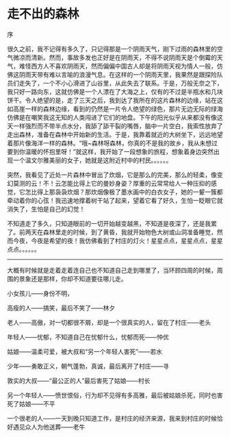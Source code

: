 # 走不出的森林

序

很久之前，我不记得有多久了，只记得那是一个阴雨天气，刚下过雨的森林里的空气微凉而清新。然而，事故多发也正好是在阴雨天，不得不说阴雨天是个倒霉的天气，难怪西方人不喜欢阴雨天，然而偏偏中国古人却是将阴雨天视为情人一般，仿佛这阴雨天带有难以言喻的浪漫气息。在这样的一个阴雨天里，我果然是跟探险队员们走失了，一个不小心滑进了山谷里，从此失去了联系。于是，万般无奈之下，我只好一路向东，这就仿佛是一个人漂在了大海之上，仅有的不过是半瓶水和几块饼干。令人绝望的是，走了三天之后，我到达了我所在的这片森林的边缘，站在这如高崖一样的森林边缘，看到的仍然是一片令人绝望的绿色，那片无边无际的绿海仿佛是在嘲笑我这无知的人类闯进了它们的地盘。下午的阳光似乎从来都没有像这天一样强烈而不带半点水分，我舔了舔干裂的嘴唇，脑中一片空白，我索性放弃了走出森林，准备在森林中开始新的生活。于是，我靠着就近的大树坐下，远远地望着那片像海洋一样的森林。“哦~森林呀森林，你真的不是我的故乡，我从未想过要到你温暖的怀抱里呀！”就这样，我开始了一段想象的旅程，想象着身边突然出现一个温文尔雅美丽的女子，她就是这附近村中的村民。。。。。。

突然，我看见了近处一片森林中冒出了炊烟，它是那么的完美，那么的轻柔，像变幻莫测的云！不！云怎能比得上它的曼妙身姿？厚重的云常常给人一种压抑的感觉，它怎比得上那袅袅炊烟？那炊烟像极了墨水画中的白衣女子，她的一颦一簇都牵动着你的心弦！我迅速地撑着树干站了起来，望着它看了好久，生怕一眨眼它就消失了，生怕是自己的幻觉！

不知道走了多久，只知道眼前的一切开始越变越黑，不知道是夜深了，还是我累了。前两天在森林里走的时候，到了黄昏，我就开始物色大树或山洞准备睡觉，然而今夜，今夜是希望的夜！我仿佛看到了村庄的灯火！星星点点，星星点点，星星点点。。。。。。



---

大概有时候就是走着走着连自己也不知道自己走到哪里了，当环顾四周的时候，周围的景象还是那样，你却不知道要往哪儿走。

小女孩儿——身份不明，

高瘦的人——搞笑，最后不笑了——林夕

老人——高傲，对一切都很不屑，却是一个很真实的人，留在了村庄——老头

年轻人——忧郁，不知道自己在忧郁什么，忧郁而死——忡优

姑娘——温柔可爱，被大叔和“另一个年轻人害死”——若水

少年——勇敢正义，朝气蓬勃，真诚，最后离开了村庄——寻

敦实的大叔——“最公正的人”最后害死了姑娘——村长

另一个年轻人——愤世恨俗，行为却不见得有多高雅，最后被姑娘杀死，同时也害死了姑娘——不平

一个很老的人——一天到晚只知道工作，是村庄的经济来源，我来到村庄的时候恰好遇见众人为他送葬——老牛

